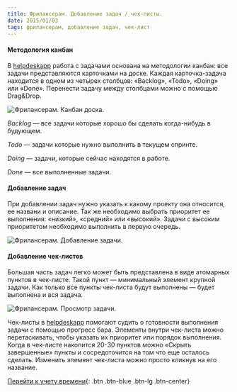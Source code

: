 ```yaml
---
title: Фрилансерам. Добавление задач / чек-листы.
date: 2015/01/03
tags: фрилансерам, добавление задач, чек-лист
---
```


#### Методология канбан

В [helpdeskapp](https://helpdeskapp.ru) работа с задачами основана на методологии канбан: все задачи представляются карточками на
доске. Каждая карточка-задача находится в одном из четырех столбцов: «Backlog», «Todo», «Doing» или «Done». Перенести задачу
между столбцами можно с помощью Drag&Drop.

![Фрилансерам. Канбан доска.](https://cloud.helpdeskapp.ru/files/1152/850-524/freelancer-board.png)

*Backlog* &mdash; все задачи которые хорошо бы сделать когда-нибудь в будующем.

*Todo* &mdash; задачи которые нужно выполнить в текущем спринте.

*Doing* &mdash; задачи, которые сейчас находятся в работе.

*Done* &mdash; все выполненные задачи.

#### Добавление задач

При добавлении задач нужно указать к какому проекту она относится, ее названи и описание. Так же необходимо выбрать приоритет
ее выполнения: «низкий», «средний» или «высокий». Задачи с высоким приоритетом необходимо выполнить в первую очередь.

![Фрилансерам. Добавление задачи.](https://cloud.helpdeskapp.ru/files/1153/850-523/freelancer-adding-issue.png)

#### Добавление чек-листов

Большая часть задач легко может быть представлена в виде атомарных пунктов в чек-листе. Такой пункт &mdash; минимальный элемент крупной
задачи. Как только все пункты чек-листа будут выполнены &mdash; будет выполнена и вся задача.

![Фрилансерам. Просмотр задачи.](https://cloud.helpdeskapp.ru/files/1154/850-524/freelancer-show-issue.png)

Чек-листы в [helpdeskapp](https://helpdeskapp.ru) помогают судить о готовности выполнения задачи с помощью прогресс бара. Элементы
внутри чек-листа можно перетаскивать, чтобы указать их приоритет или порядок выполнения. Когда в чек-листе накопится 20-30 пунктов
можно «Скрыть завершенные» пункты и сосредоточится на том что еще осталось сделать. Изменить элемент чек-листа можно просто кликнув
на его название.

[Перейти к учету времени](/docs/freelancer-timetracking){: .btn .btn-blue .btn-lg .btn-center}
